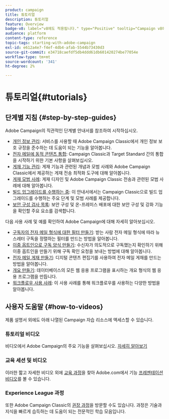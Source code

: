 ```yaml
---
product: campaign
title: 튜토리얼
description: 튜토리얼
feature: Overview
badge-v8: label="v8에도 적용됩니다." type="Positive" tooltip="Campaign v8에도 적용됩니다."
audience: platform
content-type: reference
topic-tags: starting-with-adobe-campaign
exl-id: e612a4e7-f4ef-4db4-afab-5544b73430d3
source-git-commit: e34718caefdf5db4ddd61db601420274be77054e
workflow-type: tm+mt
source-wordcount: '341'
ht-degree: 2%

---
```


# 튜토리얼{#tutorials}



## 단계별 지침 {#step-by-step-guides}

Adobe Campaign의 직관적인 단계별 안내서를 참조하여 시작하십시오.

* [개인 정보 관리](https://helpx.adobe.com/kr/campaign/kb/acc-privacy.html): 서비스를 사용할 때 Adobe Campaign Classic에서 개인 정보 보호 규정을 준수하는 데 도움이 되는 기능을 알아봅니다.
* [전자 메일에 동적 콘텐츠 통합](https://experienceleague.adobe.com/docs/campaign-classic/using/integrating-with-adobe-experience-cloud/adobe-target/inserting-a-dynamic-image.html): Campaign Classic과 Target Standard 간의 통합을 시작하기 위한 기본 사항을 살펴보십시오.
* [게재 기능 관리](../../delivery/using/about-deliverability.md): 게재 기능과 관련된 개념과 모범 사례와 Adobe Campaign Classic에서 제공하는 게재 전송 최적화 도구에 대해 알아봅니다.
* [게재 모범 사례](../../delivery/using/delivery-best-practices.md): 게재 디자인 및 Adobe Campaign Classic 전송과 관련된 모범 사례에 대해 알아봅니다.
* [빌드 업그레이드를 수행하는 중](https://helpx.adobe.com/kr/campaign/kb/acc-build-upgrade.html): 이 안내서에서는 Campaign Classic으로 빌드 업그레이드를 수행하는 주요 단계 및 모범 사례를 제공합니다.
* [보안 구성 검사 목록](https://helpx.adobe.com/kr/campaign/kb/acc-security.html): 보안 구성 및 온-프레미스 배포에 대한 보안 구성 및 강화 기능을 확인할 주요 요소를 검색합니다.

다음 사용 사례 및 예를 확인하여 Adobe Campaign에 대해 자세히 알아보십시오.

* [구독자의 전자 메일 형식에 대한 필터 만들기](../../platform/using/use-case.md#creating-a-filter-on-the-email-format-of-subscribers): 받는 사람 전자 메일 형식에 따라 뉴스레터 구독을 정렬하는 필터를 만드는 방법을 알아봅니다.
* [이중 옵트인으로 구독 양식 만들기](../../web/using/use-cases-web-forms.md#create-a-subscription--form-with-double-opt-in): 수신자가 의도적으로 구독했는지 확인하기 위해 이중 옵트인을 만들기 위해 구독 확인 요청을 보내는 방법에 대해 알아봅니다.
* [전자 메일 게재 만들기](../../web/using/use-case-creating-an-email-delivery.md): 디지털 콘텐츠 편집기를 사용하여 전자 메일 게재를 만드는 방법을 알아봅니다.
* [개요 만들기](../../web/using/use-cases-creating-overviews.md): 데이터베이스의 모든 웹 응용 프로그램을 표시하는 개요 형식의 웹 응용 프로그램을 만듭니다.
* [워크플로우 사용 사례](../../workflow/using/about-workflow-use-cases.md): 이 사용 사례를 통해 워크플로우를 사용하는 다양한 방법을 알아봅니다.

## 사용자 도움말 {#how-to-videos}

제품 설명서 외에도 아래 나열된 Campaign 자습 리소스에 액세스할 수 있습니다.

### 튜토리얼 비디오

비디오에서 Adobe Campaign의 주요 기능을 살펴보십시오. [자세히 알아보기](https://experienceleague.adobe.com/docs/campaign-classic-learn/tutorials/overview.html?lang=ko)

### 교육 세션 및 비디오

이러한 짧고 자세한 비디오 외에 [교육 과정](https://learning.adobe.com/catalog.html)을 찾아 Adobe.com에서 기능 [프레젠테이션 비디오](https://www.adobe.com/training/video.html)를 볼 수 있습니다.

### Experience League 과정

또한 Adobe Campaign Classic의 [권장 과정](https://experienceleague.adobe.com/#dashboard/learning)을 방문할 수도 있습니다. 과정은 기술과 지식을 빠르게 습득하는 데 도움이 되는 전문적인 학습 모음입니다.
